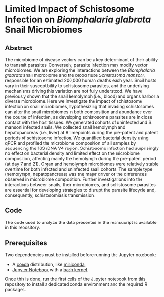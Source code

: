 # Limited Impact of Schistosome Infection on *Biomphalaria glabrata* Snail Microbiomes 

## Abstract
The microbiome of disease vectors can be a key determinant of their ability to transmit parasites. Conversely, parasite infection may modify vector microbiomes. We are exploring the interactions between the *Biomphalaria glabrata* snail microbiome and the blood fluke *Schistosoma mansoni*, responsible for an estimated 200,000 human deaths each year. Snail hosts vary in their susceptibility to schistosome parasites, and the underlying mechanisms driving this variation are not fully understood. We have previously shown that the snail hemolymph (i.e., blood) and organs harbor a diverse microbiome. Here we investigate the impact of schistosome infection on snail microbiomes, hypothesizing that invading schistosomes can alter the snail microbiomes in both composition and abundance over the course of infection, as developing schistosome parasites are in close contact with the host tissues. We generated cohorts of uninfected and S. mansoni infected snails. We collected snail hemolymph and hepatopancreas (i.e., liver) at 8 timepoints during the pre-patent and patent periods of schistosome infection. We quantified bacterial density using qPCR and profiled the microbiome composition of all samples by sequencing the 16S rDNA V4 region. Schistosome infection had surprisingly no effect on bacterial density and limited effect on the microbiome composition, affecting mainly the hemolymph during the pre-patent period (at day 7 and 21). Organ and hemolymph microbiomes were relatively stable overtime for both infected and uninfected snail cohorts. The sample type (hemolymph, hepatopancreas) was the major driver of the differences observed in microbiome composition. Further investigations into the interactions between snails, their microbiomes, and schistosome parasites are essential for developing strategies to disrupt the parasite lifecycle and, consequently, schistosomiasis transmission.

## Code

The code used to analyze the data presented in the mansucript is available in this repository.

## Prerequisites

Two dependencies must be installed before running the Jupyter notebook:
* A [conda](https://docs.conda.io/en/latest/) distribution, like [miniconda](https://docs.conda.io/en/latest/miniconda.html),
* [Jupyter Notebook](https://jupyter.readthedocs.io/en/latest/install.html) with a [bash kernel](https://github.com/takluyver/bash_kernel).

Once this is done, run the first cells of the Jupyter notebook from this repository to install a dedicated conda environment and the required R packages.
